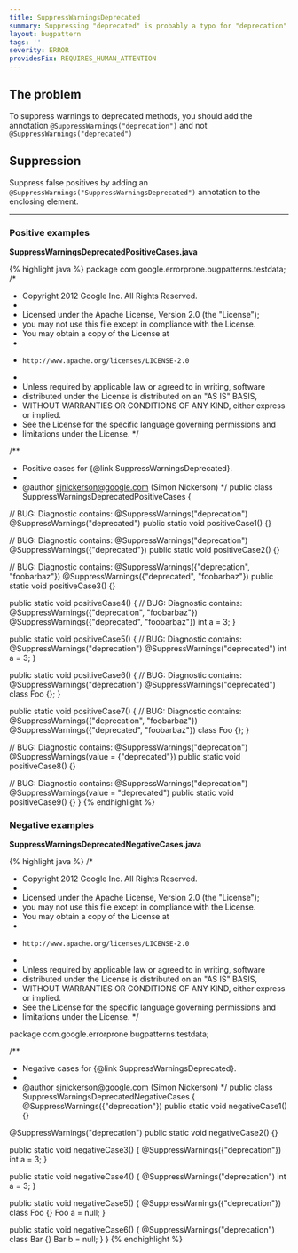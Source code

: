 ```yaml
---
title: SuppressWarningsDeprecated
summary: Suppressing "deprecated" is probably a typo for "deprecation"
layout: bugpattern
tags: ''
severity: ERROR
providesFix: REQUIRES_HUMAN_ATTENTION
---
```


<!--
*** AUTO-GENERATED, DO NOT MODIFY ***
To make changes, edit the @BugPattern annotation or the explanation in docs/bugpattern.
-->

## The problem
To suppress warnings to deprecated methods, you should add the annotation
`@SuppressWarnings("deprecation")`
and not
`@SuppressWarnings("deprecated")`

## Suppression
Suppress false positives by adding an `@SuppressWarnings("SuppressWarningsDeprecated")` annotation to the enclosing element.

----------

### Positive examples
__SuppressWarningsDeprecatedPositiveCases.java__

{% highlight java %}
package com.google.errorprone.bugpatterns.testdata;
/*
 * Copyright 2012 Google Inc. All Rights Reserved.
 *
 * Licensed under the Apache License, Version 2.0 (the "License");
 * you may not use this file except in compliance with the License.
 * You may obtain a copy of the License at
 *
 *     http://www.apache.org/licenses/LICENSE-2.0
 *
 * Unless required by applicable law or agreed to in writing, software
 * distributed under the License is distributed on an "AS IS" BASIS,
 * WITHOUT WARRANTIES OR CONDITIONS OF ANY KIND, either express or implied.
 * See the License for the specific language governing permissions and
 * limitations under the License.
 */

/**
 * Positive cases for {@link SuppressWarningsDeprecated}.
 *
 * @author sjnickerson@google.com (Simon Nickerson)
 */
public class SuppressWarningsDeprecatedPositiveCases {

  // BUG: Diagnostic contains: @SuppressWarnings("deprecation")
  @SuppressWarnings("deprecated")
  public static void positiveCase1() {}

  // BUG: Diagnostic contains: @SuppressWarnings("deprecation")
  @SuppressWarnings({"deprecated"})
  public static void positiveCase2() {}

  // BUG: Diagnostic contains: @SuppressWarnings({"deprecation", "foobarbaz"})
  @SuppressWarnings({"deprecated", "foobarbaz"})
  public static void positiveCase3() {}

  public static void positiveCase4() {
    // BUG: Diagnostic contains: @SuppressWarnings({"deprecation", "foobarbaz"})
    @SuppressWarnings({"deprecated", "foobarbaz"})
    int a = 3;
  }

  public static void positiveCase5() {
    // BUG: Diagnostic contains: @SuppressWarnings("deprecation")
    @SuppressWarnings("deprecated")
    int a = 3;
  }

  public static void positiveCase6() {
    // BUG: Diagnostic contains: @SuppressWarnings("deprecation")
    @SuppressWarnings("deprecated")
    class Foo {};
  }

  public static void positiveCase7() {
    // BUG: Diagnostic contains: @SuppressWarnings({"deprecation", "foobarbaz"})
    @SuppressWarnings({"deprecated", "foobarbaz"})
    class Foo {};
  }

  // BUG: Diagnostic contains: @SuppressWarnings("deprecation")
  @SuppressWarnings(value = {"deprecated"})
  public static void positiveCase8() {}

  // BUG: Diagnostic contains: @SuppressWarnings("deprecation")
  @SuppressWarnings(value = "deprecated")
  public static void positiveCase9() {}
}
{% endhighlight %}

### Negative examples
__SuppressWarningsDeprecatedNegativeCases.java__

{% highlight java %}
/*
 * Copyright 2012 Google Inc. All Rights Reserved.
 *
 * Licensed under the Apache License, Version 2.0 (the "License");
 * you may not use this file except in compliance with the License.
 * You may obtain a copy of the License at
 *
 *     http://www.apache.org/licenses/LICENSE-2.0
 *
 * Unless required by applicable law or agreed to in writing, software
 * distributed under the License is distributed on an "AS IS" BASIS,
 * WITHOUT WARRANTIES OR CONDITIONS OF ANY KIND, either express or implied.
 * See the License for the specific language governing permissions and
 * limitations under the License.
 */

package com.google.errorprone.bugpatterns.testdata;

/**
 * Negative cases for {@link SuppressWarningsDeprecated}.
 *
 * @author sjnickerson@google.com (Simon Nickerson)
 */
public class SuppressWarningsDeprecatedNegativeCases {
  @SuppressWarnings({"deprecation"})
  public static void negativeCase1() {}

  @SuppressWarnings("deprecation")
  public static void negativeCase2() {}

  public static void negativeCase3() {
    @SuppressWarnings({"deprecation"})
    int a = 3;
  }

  public static void negativeCase4() {
    @SuppressWarnings("deprecation")
    int a = 3;
  }

  public static void negativeCase5() {
    @SuppressWarnings({"deprecation"})
    class Foo {}
    Foo a = null;
  }

  public static void negativeCase6() {
    @SuppressWarnings("deprecation")
    class Bar {}
    Bar b = null;
  }
}
{% endhighlight %}

